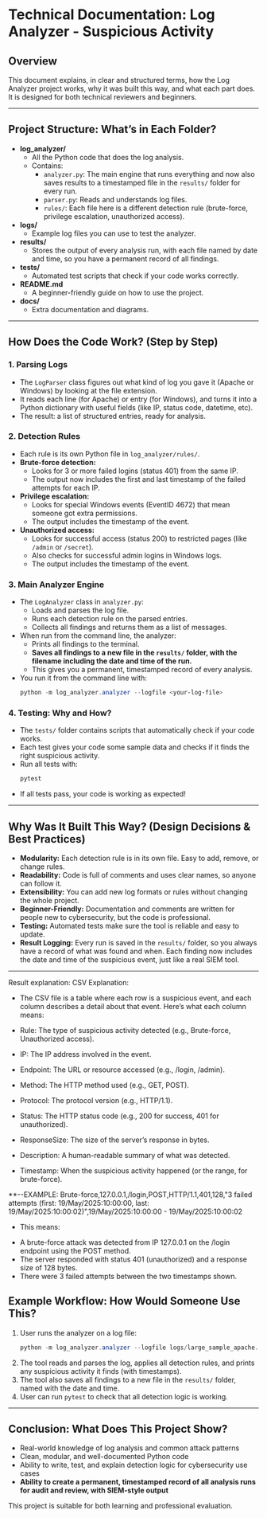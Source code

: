 # Technical Documentation: Log Analyzer - Suspicious Activity

## Overview
This document explains, in clear and structured terms, how the Log Analyzer project works, why it was built this way, and what each part does. It is designed for both technical reviewers and beginners.

---

## Project Structure: What’s in Each Folder?

- **log_analyzer/**
  - All the Python code that does the log analysis.
  - Contains:
    - `analyzer.py`: The main engine that runs everything and now also saves results to a timestamped file in the `results/` folder for every run.
    - `parser.py`: Reads and understands log files.
    - `rules/`: Each file here is a different detection rule (brute-force, privilege escalation, unauthorized access).
- **logs/**
  - Example log files you can use to test the analyzer.
- **results/**
  - Stores the output of every analysis run, with each file named by date and time, so you have a permanent record of all findings.
- **tests/**
  - Automated test scripts that check if your code works correctly.
- **README.md**
  - A beginner-friendly guide on how to use the project.
- **docs/**
  - Extra documentation and diagrams.

---

## How Does the Code Work? (Step by Step)

### 1. Parsing Logs
- The `LogParser` class figures out what kind of log you gave it (Apache or Windows) by looking at the file extension.
- It reads each line (for Apache) or entry (for Windows), and turns it into a Python dictionary with useful fields (like IP, status code, datetime, etc).
- The result: a list of structured entries, ready for analysis.

### 2. Detection Rules
- Each rule is its own Python file in `log_analyzer/rules/`.
- **Brute-force detection:**
  - Looks for 3 or more failed logins (status 401) from the same IP.
  - The output now includes the first and last timestamp of the failed attempts for each IP.
- **Privilege escalation:**
  - Looks for special Windows events (EventID 4672) that mean someone got extra permissions.
  - The output includes the timestamp of the event.
- **Unauthorized access:**
  - Looks for successful access (status 200) to restricted pages (like `/admin` or `/secret`).
  - Also checks for successful admin logins in Windows logs.
  - The output includes the timestamp of the event.

### 3. Main Analyzer Engine
- The `LogAnalyzer` class in `analyzer.py`:
  - Loads and parses the log file.
  - Runs each detection rule on the parsed entries.
  - Collects all findings and returns them as a list of messages.
- When run from the command line, the analyzer:
  - Prints all findings to the terminal.
  - **Saves all findings to a new file in the `results/` folder, with the filename including the date and time of the run.**
  - This gives you a permanent, timestamped record of every analysis.
- You run it from the command line with:
  ```powershell
  python -m log_analyzer.analyzer --logfile <your-log-file>
  ```

### 4. Testing: Why and How?
- The `tests/` folder contains scripts that automatically check if your code works.
- Each test gives your code some sample data and checks if it finds the right suspicious activity.
- Run all tests with:
  ```powershell
  pytest
  ```
- If all tests pass, your code is working as expected!

---

## Why Was It Built This Way? (Design Decisions & Best Practices)

- **Modularity:** Each detection rule is in its own file. Easy to add, remove, or change rules.
- **Readability:** Code is full of comments and uses clear names, so anyone can follow it.
- **Extensibility:** You can add new log formats or rules without changing the whole project.
- **Beginner-Friendly:** Documentation and comments are written for people new to cybersecurity, but the code is professional.
- **Testing:** Automated tests make sure the tool is reliable and easy to update.
- **Result Logging:** Every run is saved in the `results/` folder, so you always have a record of what was found and when. Each finding now includes the date and time of the suspicious event, just like a real SIEM tool.

---
Result explanation:
CSV Explanation:
* The CSV file is a table where each row is a suspicious event, and each column describes a detail about that event. Here’s what each column means:

* Rule: The type of suspicious activity detected (e.g., Brute-force, Unauthorized access).

* IP: The IP address involved in the event.

* Endpoint: The URL or resource accessed (e.g., /login, /admin).

* Method: The HTTP method used (e.g., GET, POST).

* Protocol: The protocol version (e.g., HTTP/1.1).

* Status: The HTTP status code (e.g., 200 for success, 401 for unauthorized).

* ResponseSize: The size of the server’s response in bytes.

* Description: A human-readable summary of what was detected.

* Timestamp: When the suspicious activity happened (or the range, for brute-force).

**--EXAMPLE: Brute-force,127.0.0.1,/login,POST,HTTP/1.1,401,128,"3 failed attempts (first: 19/May/2025:10:00:00, last: 19/May/2025:10:00:02)",19/May/2025:10:00:00 - 19/May/2025:10:00:02

* This means:
- A brute-force attack was detected from IP 127.0.0.1 on the /login endpoint using the POST method.
- The server responded with status 401 (unauthorized) and a response size of 128 bytes.
- There were 3 failed attempts between the two timestamps shown.

## Example Workflow: How Would Someone Use This?

1. User runs the analyzer on a log file:
   ```powershell
   python -m log_analyzer.analyzer --logfile logs/large_sample_apache.log
   ```
2. The tool reads and parses the log, applies all detection rules, and prints any suspicious activity it finds (with timestamps).
3. The tool also saves all findings to a new file in the `results/` folder, named with the date and time.
4. User can run `pytest` to check that all detection logic is working.

---

## Conclusion: What Does This Project Show?
- Real-world knowledge of log analysis and common attack patterns
- Clean, modular, and well-documented Python code
- Ability to write, test, and explain detection logic for cybersecurity use cases
- **Ability to create a permanent, timestamped record of all analysis runs for audit and review, with SIEM-style output**

This project is suitable for both learning and professional evaluation.
